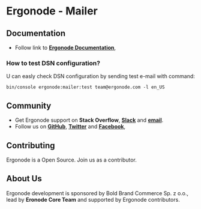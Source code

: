 # Ergonode - Mailer

## Documentation

* Follow link to  [**Ergonode Documentation**](https://docs.ergonode.com),

### How to test DSN configuration?

U can easly check DSN configuration by sending test e-mail with command:

```
bin/console ergonode:mailer:test team@ergonode.com -l en_US
```

## Community

* Get Ergonode support on **Stack Overflow**, [**Slack**](https://ergonode.slack.com) and [**email**](team@ergonode.com).
* Follow us on [**GitHub**](https://github.com/ergonode), [**Twitter**](https://twitter.com/ergonode) and [**Facebook**](https://www.facebook.com/ergonode),  

## Contributing

Ergonode is a Open Source. Join us as a contributor.

## About Us

Ergonode development is sponsored by Bold Brand Commerce Sp. z o.o., lead by **Eronode Core Team** and supported by Ergonode contributors. 
